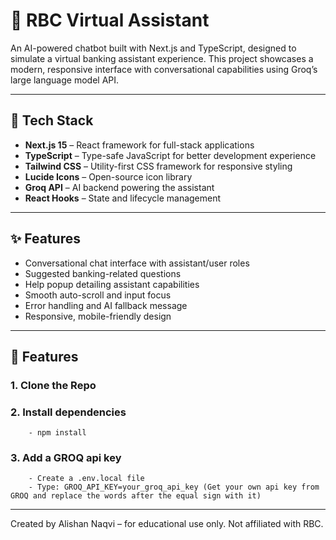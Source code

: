 # 🏦 RBC Virtual Assistant

An AI-powered chatbot built with Next.js and TypeScript, designed to simulate a virtual banking assistant experience. This project showcases a modern, responsive interface with conversational capabilities using Groq’s large language model API.

---

## 🔧 Tech Stack

- **Next.js 15** – React framework for full-stack applications
- **TypeScript** – Type-safe JavaScript for better development experience
- **Tailwind CSS** – Utility-first CSS framework for responsive styling
- **Lucide Icons** – Open-source icon library
- **Groq API** – AI backend powering the assistant
- **React Hooks** – State and lifecycle management

---

## ✨ Features

- Conversational chat interface with assistant/user roles
- Suggested banking-related questions
- Help popup detailing assistant capabilities
- Smooth auto-scroll and input focus
- Error handling and AI fallback message
- Responsive, mobile-friendly design

---

## 🚀 Features

### 1. Clone the Repo
### 2. Install dependencies
        - npm install
### 3. Add a GROQ api key
        - Create a .env.local file
        - Type: GROQ_API_KEY=your_groq_api_key (Get your own api key from GROQ and replace the words after the equal sign with it)

---

Created by Alishan Naqvi – for educational use only. Not affiliated with RBC.
